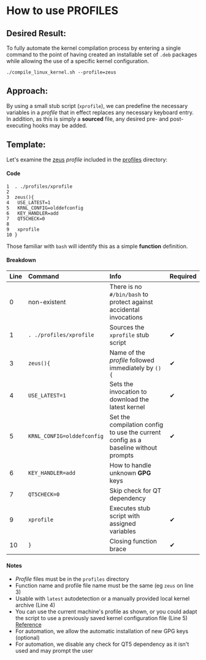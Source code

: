 # How to use PROFILES 
## Desired Result:
To fully automate the kernel compilation process by entering a single command to the point of having created an installable set of `.deb` packages while allowing the use of a specific kernel configuration.

`./compile_linux_kernel.sh --profile=zeus`

## Approach:
By using a small stub script (`xprofile`), we can predefine the necessary variables in a *profile* that in effect replaces any necessary keyboard entry. In addition, as this is simply a **sourced** file, any desired pre- and post-executing hooks may be added.
## Template:
Let's examine the [zeus](./zeus) *profile* included in the [profiles](../profiles) directory: 
#### Code
```
1  . ./profiles/xprofile
2
3  zeus(){
4	USE_LATEST=1
5	KRNL_CONFIG=olddefconfig
6	KEY_HANDLER=add
7	QT5CHECK=0
8
9	xprofile
10 }
```
Those familiar with `bash` will identify this as a simple **function** definition.

#### Breakdown
| Line | Command | Info | Required |
| :--- | :------ | :--- | -------- |
| 0 | non-existent | There is no `#/bin/bash` to protect against accidental invocations |
| 1 | `. ./profiles/xprofile` | Sources the `xprofile` stub script | &#10004; |
| 3 | `zeus(){` | Name of the *profile* followed immediately by `(){` | &#10004; |
| 4 | `USE_LATEST=1` | Sets the invocation to download the latest kernel | &#10004; |
| 5 | `KRNL_CONFIG=olddefconfig` | Set the compilation config to use the current config as a baseline without prompts | &#10004; |
| 6 | `KEY_HANDLER=add` | How to handle unknown **GPG** keys
| 7 | `QT5CHECK=0` | Skip check for QT dependency
| 9 | `xprofile` | Executes stub script with assigned variables | &#10004; |
| 10 | `}` | Closing function brace | &#10004; |

#### Notes
- *Profile* files must be in the `profiles` directory
- Function name and profile file name must be the same (eg `zeus` on line 3)
- Usable with `latest` autodetection or a manually provided local kernel archive (Line 4)
- You can use the current machine's profile as shown, or you could adapt the script to use a previously saved kernel configuration file (Line 5) [Reference](https://www.kernel.org/doc/linux/README)
- For automation, we allow the automatic installation of new GPG keys (optional)
- For automation, we disable any check for QT5 dependency as it isn't used and may prompt the user